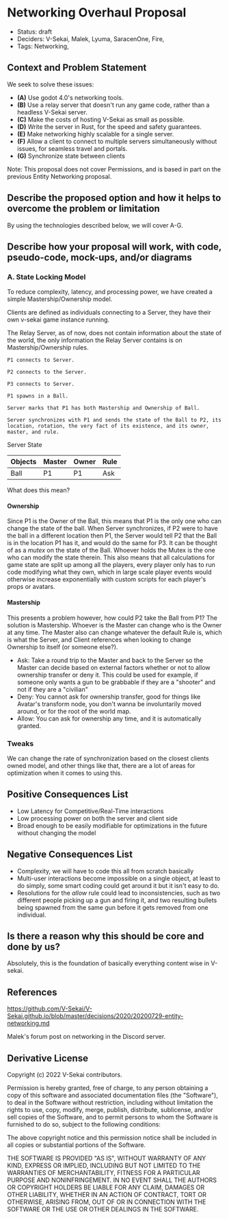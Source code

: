# Networking Overhaul Proposal

- Status: draft
- Deciders: V-Sekai, Malek, Lyuma, SaracenOne, Fire,
- Tags: Networking,

## Context and Problem Statement

We seek to solve these issues:

- **(A)** Use godot 4.0's networking tools.
- **(B)** Use a relay server that doesn't run any game code, rather than a headless V-Sekai server.
- **(C)** Make the costs of hosting V-Sekai as small as possible.
- **(D)** Write the server in Rust, for the speed and safety guarantees.
- **(E)** Make networking highly scalable for a single server.
- **(F)** Allow a client to connect to multiple servers simultaneously without issues, for seamless travel and portals.
- **(G)** Synchronize state between clients

Note: This proposal does not cover Permissions, and is based in part on the previous Entity Networking proposal.

## Describe the proposed option and how it helps to overcome the problem or limitation

By using the technologies described below, we will cover A-G.

## Describe how your proposal will work, with code, pseudo-code, mock-ups, and/or diagrams

### A. State Locking Model

To reduce complexity, latency, and processing power, we have created a simple Mastership/Ownership model.

Clients are defined as individuals connecting to a Server, they have their own v-sekai game instance running.

The Relay Server, as of now, does not contain information about the state of the world, the only information the Relay Server contains is on Mastership/Ownership rules.


```
P1 connects to Server.

P2 connects to the Server.

P3 connects to Server.

P1 spawns in a Ball.

Server marks that P1 has both Mastership and Ownership of Ball.

Server synchronizes with P1 and sends the state of the Ball to P2, its location, rotation, the very fact of its existence, and its owner, master, and rule.

```
Server State

| Objects | Master | Owner | Rule |
|---------|--------|-------|------|
| Ball    | P1     | P1    | Ask  |

What does this mean?

#### Ownership

Since P1 is the Owner of the Ball, this means that P1 is the only one who can change the state of the ball. When Server synchronizes, if P2 were to have the ball in a different location then P1, the Server would tell P2 that the Ball is in the location P1 has it, and would do the same for P3. It can be thought of as a *mutex* on the state of the Ball. Whoever holds the Mutex is the one who can modify the state therein. This also means that all calculations for game state are split up among all the players, every player only has to run code modifying what they own, which in large scale player events would otherwise increase exponentially with custom scripts for each player's props or avatars.

#### Mastership

This presents a problem however, how could P2 take the Ball from P1? The solution is Mastership. Whoever is the Master can change who is the Owner at any time. The Master also can change whatever the default Rule is, which is what the Server, and Client references when looking to change Ownership to itself (or someone else?).

- Ask: Take a round trip to the Master and back to the Server so the Master can decide based on external factors whether or not to allow ownership transfer or deny it. This could be used for example, if someone only wants a gun to be grabbable if they are a "shooter" and not if they are a "civilian"
- Deny: You cannot ask for ownership transfer, good for things like Avatar's transform node, you don't wanna be involuntarily moved around, or for the root of the world map.
- Allow: You can ask for ownership any time, and it is automatically granted.

### Tweaks

We can change the rate of synchronization based on the closest clients owned model, and other things like that, there are a lot of areas for optimization when it comes to using this.

## Positive Consequences List

- Low Latency for Competitive/Real-Time interactions
- Low processing power on both the server and client side
- Broad enough to be easily modifiable for optimizations in the future without changing the model

## Negative Consequences List

- Complexity, we will have to code this all from scratch basically
- Multi-user interactions become impossible on a single object, at least to do simply, some smart coding could get around it but it isn't easy to do.
- Resolutions for the *allow* rule could lead to inconsistencies, such as two different people picking up a gun and firing it, and two resulting bullets being spawned from the same gun before it gets removed from one individual.

## Is there a reason why this should be core and done by us?
Absolutely, this is the foundation of basically everything content wise in V-sekai.

## References
https://github.com/V-Sekai/V-Sekai.github.io/blob/master/decisions/2020/20200729-entity-networking.md

Malek's forum post on networking in the Discord server.

## Derivative License
Copyright (c) 2022 V-Sekai contributors.

Permission is hereby granted, free of charge, to any person obtaining a copy of this software and associated documentation files (the "Software"), to deal in the Software without restriction, including without limitation the rights to use, copy, modify, merge, publish, distribute, sublicense, and/or sell copies of the Software, and to permit persons to whom the Software is furnished to do so, subject to the following conditions:

The above copyright notice and this permission notice shall be included in all copies or substantial portions of the Software.

THE SOFTWARE IS PROVIDED "AS IS", WITHOUT WARRANTY OF ANY KIND, EXPRESS OR IMPLIED, INCLUDING BUT NOT LIMITED TO THE WARRANTIES OF MERCHANTABILITY, FITNESS FOR A PARTICULAR PURPOSE AND NONINFRINGEMENT. IN NO EVENT SHALL THE AUTHORS OR COPYRIGHT HOLDERS BE LIABLE FOR ANY CLAIM, DAMAGES OR OTHER LIABILITY, WHETHER IN AN ACTION OF CONTRACT, TORT OR OTHERWISE, ARISING FROM, OUT OF OR IN CONNECTION WITH THE SOFTWARE OR THE USE OR OTHER DEALINGS IN THE SOFTWARE.


